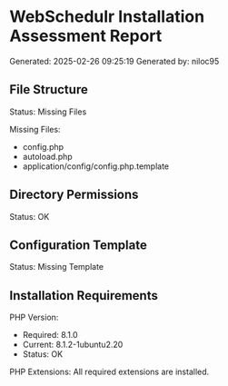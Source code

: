 # WebSchedulr Installation Assessment Report

Generated: 2025-02-26 09:25:19
Generated by: niloc95

## File Structure

Status: Missing Files

Missing Files:
- config.php
- autoload.php
- application/config/config.php.template

## Directory Permissions

Status: OK


## Configuration Template

Status: Missing Template

## Installation Requirements

PHP Version:
- Required: 8.1.0
- Current: 8.1.2-1ubuntu2.20
- Status: OK

PHP Extensions:
All required extensions are installed.
